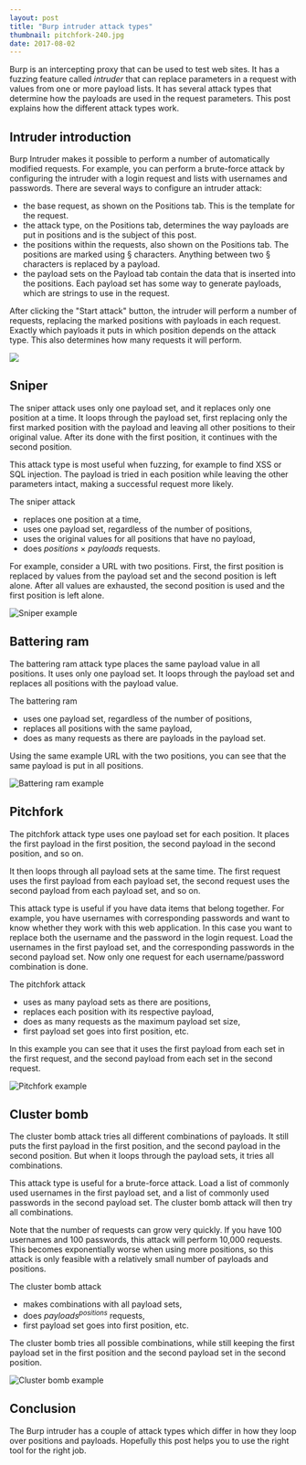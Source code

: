 ```yaml
---
layout: post
title: "Burp intruder attack types"
thumbnail: pitchfork-240.jpg
date: 2017-08-02
---
```


Burp is an intercepting proxy that can be used to test web sites. It has a fuzzing feature called *intruder* that can replace parameters in a request with values from one or more payload lists. It has several attack types that determine how the payloads are used in the request parameters. This post explains how the different attack types work.

## Intruder introduction

Burp Intruder makes it possible to perform a number of automatically modified requests. For example, you can perform a brute-force attack by configuring the intruder with a login request and lists with usernames and passwords. There are several ways to configure an intruder attack:

* the base request, as shown on the Positions tab. This is the template for the request.
* the attack type, on the Positions tab, determines the way payloads are put in positions and is the subject of this post.
* the positions within the requests, also shown on the Positions tab. The positions are marked using § characters. Anything between two § characters is replaced by a payload.
* the payload sets on the Payload tab contain the data that is inserted into the positions. Each payload set has some way to generate payloads, which are strings to use in the request.

After clicking the "Start attack" button, the intruder will perform a number of requests, replacing the marked positions with payloads in each request. Exactly which payloads it puts in which position depends on the attack type. This also determines how many requests it will perform.

<img src="/images/burp-intruder.png">

## Sniper

The sniper attack uses only one payload set, and it replaces only one position at a time. It loops through the payload set, first replacing only the first marked position with the payload and leaving all other positions to their original value. After its done with the first position, it continues with the second position.

This attack type is most useful when fuzzing, for example to find XSS or SQL injection. The payload is tried in each position while leaving the other parameters intact, making a successful request more likely.

The sniper attack

* replaces one position at a time,
* uses one payload set, regardless of the number of positions,
* uses the original values for all positions that have no payload,
* does *positions* × *payloads* requests.

For example, consider a URL with two positions. First, the first position is replaced by values from the payload set and the second position is left alone. After all values are exhausted, the second position is used and the first position is left alone.

![Sniper example](/images/burp-intruder-sniper-table.png)

## Battering ram

The battering ram attack type places the same payload value in all positions. It uses only one payload set. It loops through the payload set and replaces all positions with the payload value.

The battering ram

* uses one payload set, regardless of the number of positions,
* replaces all positions with the same payload,
* does as many requests as there are payloads in the payload set.

Using the same example URL with the two positions, you can see that the same payload is put in all positions.

![Battering ram example](/images/burp-intruder-battering-ram-table.png)

## Pitchfork

The pitchfork attack type uses one payload set for each position. It places the first payload in the first position, the second payload in the second position, and so on.

It then loops through all payload sets at the same time. The first request uses the first payload from each payload set, the second request uses the second payload from each payload set, and so on.

This attack type is useful if you have data items that belong together. For example, you have usernames with corresponding passwords and want to know whether they work with this web application. In this case you want to replace both the username and the password in the login request. Load the usernames in the first payload set, and the corresponding passwords in the second payload set. Now only one request for each username/password combination is done.

The pitchfork attack

* uses as many payload sets as there are positions,
* replaces each position with its respective payload,
* does as many requests as the maximum payload set size,
* first payload set goes into first position, etc.

In this example you can see that it uses the first payload from each set in the first request, and the second payload from each set in the second request.

![Pitchfork example](/images/burp-intruder-pitchfork-table.png)

## Cluster bomb

The cluster bomb attack tries all different combinations of payloads. It still puts the first payload in the first position, and the second payload in the second position. But when it loops through the payload sets, it tries all combinations.

This attack type is useful for a brute-force attack. Load a list of commonly used usernames in the first payload set, and a list of commonly used passwords in the second payload set. The cluster bomb attack will then try all combinations.

Note that the number of requests can grow very quickly. If you have 100 usernames and 100 passwords, this attack will perform 10,000 requests. This becomes exponentially worse when using more positions, so this attack is only feasible with a relatively small number of payloads and positions.

The cluster bomb attack

* makes combinations with all payload sets,
* does *payloads*<sup>*positions*</sup> requests,
* first payload set goes into first position, etc.

The cluster bomb tries all possible combinations, while still keeping the first payload set in the first position and the second payload set in the second position.

![Cluster bomb example](/images/burp-intruder-cluster-bomb-table.png)

## Conclusion

The Burp intruder has a couple of attack types which differ in how they loop over positions and payloads. Hopefully this post helps you to use the right tool for the right job.
